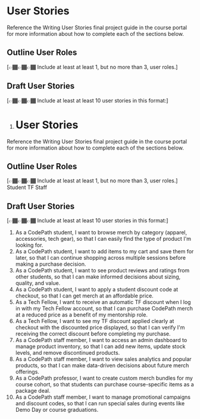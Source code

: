 # User Stories

Reference the Writing User Stories final project guide in the course portal for more information about how to complete each of the sections below.

## Outline User Roles

[👉🏾👉🏾👉🏾 Include at least at least 1, but no more than 3, user roles.]

## Draft User Stories

[👉🏾👉🏾👉🏾 Include at least at least 10 user stories in this format:]

1. # User Stories

Reference the Writing User Stories final project guide in the course portal for more information about how to complete each of the sections below.

## Outline User Roles

[👉🏾👉🏾👉🏾 Include at least at least 1, but no more than 3, user roles.]
Student 
TF
Staff

## Draft User Stories

[👉🏾👉🏾👉🏾 Include at least at least 10 user stories in this format:]



1. As a CodePath student, I want to browse merch by category (apparel, accessories, tech gear), so that I can easily find the type of product I'm looking for.
2. As a CodePath student, I want to add items to my cart and save them for later, so that I can continue shopping across multiple sessions before making a purchase decision.
3. As a CodePath student, I want to see product reviews and ratings from other students, so that I can make informed decisions about sizing, quality, and value.
4. As a CodePath student, I want to apply a student discount code at checkout, so that I can get merch at an affordable price.
5. As a Tech Fellow, I want to receive an automatic TF discount when I log in with my Tech Fellow account, so that I can purchase CodePath merch at a reduced price as a benefit of my mentorship role.
6. As a Tech Fellow, I want to see my TF discount applied clearly at checkout with the discounted price displayed, so that I can verify I'm receiving the correct discount before completing my purchase.
7. As a CodePath staff member, I want to access an admin dashboard to manage product inventory, so that I can add new items, update stock levels, and remove discontinued products.
8. As a CodePath staff member, I want to view sales analytics and popular products, so that I can make data-driven decisions about future merch offerings.
9. As a CodePath professor, I want to create custom merch bundles for my course cohort, so that students can purchase course-specific items as a package deal.
10. As a CodePath staff member, I want to manage promotional campaigns and discount codes, so that I can run special sales during events like Demo Day or course graduations.
